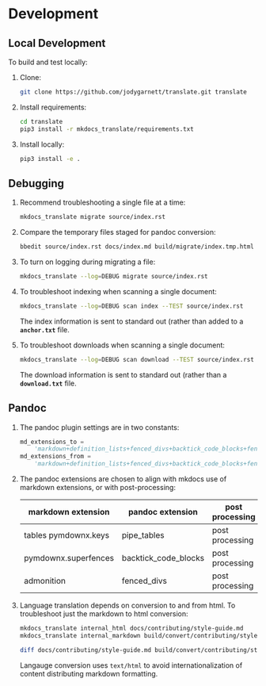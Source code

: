 # Development

## Local Development

To build and test locally:

1.  Clone:

    ``` bash
    git clone https://github.com/jodygarnett/translate.git translate
    ```

2.  Install requirements:

    ``` bash
    cd translate
    pip3 install -r mkdocs_translate/requirements.txt
    ```

3.  Install locally:

    ``` bash
    pip3 install -e .
    ```

## Debugging

1.  Recommend troubleshooting a single file at a time:

    ``` bash
    mkdocs_translate migrate source/index.rst
    ```

2.  Compare the temporary files staged for pandoc conversion:

    ``` bash
    bbedit source/index.rst docs/index.md build/migrate/index.tmp.html build/migrate/index.tmp.md
    ```

3.  To turn on logging during migrating a file:

    ``` bash
    mkdocs_translate --log=DEBUG migrate source/index.rst
    ```

4.  To troubleshoot indexing when scanning a single document:

    ``` bash
    mkdocs_translate --log=DEBUG scan index --TEST source/index.rst
    ```

    The index information is sent to standard out (rather than added to a **`anchor.txt`** file.

5.  To troubleshoot downloads when scanning a single document:

    ``` bash
    mkdocs_translate --log=DEBUG scan download --TEST source/index.rst
    ```

    The download information is sent to standard out (rather than a **`download.txt`** file.

## Pandoc

1.  The pandoc plugin settings are in two constants:

    ``` python
    md_extensions_to =
        'markdown+definition_lists+fenced_divs+backtick_code_blocks+fenced_code_attributes-simple_tables+pipe_tables'
    md_extensions_from =
        'markdown+definition_lists+fenced_divs+backtick_code_blocks+fenced_code_attributes+pipe_tables'
    ```

2.  The pandoc extensions are chosen to align with mkdocs use of markdown extensions, or with post-processing:

    | markdown extension   | pandoc extension     | post processing |
    |----------------------|----------------------|-----------------|
    | tables pymdownx.keys | pipe_tables          | post processing |
    | pymdownx.superfences | backtick_code_blocks | post processing |
    | admonition           | fenced_divs          | post processing |

3.  Language translation depends on conversion to and from html. To troubleshoot just the markdown to html conversion:

    ``` bash
    mkdocs_translate internal_html docs/contributing/style-guide.md
    mkdocs_translate internal_markdown build/convert/contributing/style-guide.html

    diff docs/contributing/style-guide.md build/convert/contributing/style-guide.md
    ```

    Langauge conversion uses ``text/html`` to avoid internationalization of content distributing markdown formatting.
